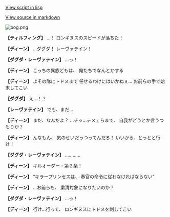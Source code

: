 [View script in lisp](../scripts/1350502.txt)

[View source in markdown](1350502.md)

![bog.png](../images/backgrounds/bog.png)

**【ティルフィング】**
…！
ロンギヌスのスピードが落ちた！

**【ディーン】**
…ダグダ！
レーヴァテイン！

**【ダグダ・レーヴァテイン】**
…っ！

**【ディーン】**
こっちの異族どもは、
俺たちでなんとかする

**【ディーン】**
よその隊にトドメまで
任せるわけにはいかねぇ…
お前らの手で始末してこい

**【ダグダ】**
え…！？

**【レーヴァテイン】**
でも、まだ…

**【ディーン】**
まだ、なんだよ？
…チッ…テメェらまで、
自我がどうとか言うつもりか？

**【ディーン】**
んなもん、
気のせいだっつってんだろ！
いいから、とっとと行け！

**【ダグダ・レーヴァテイン】**
…………

**【ディーン】**
キルオーダー・第２条！

**【ディーン】**
“キラープリンセスは、
奏官の命令に従わなければならない”

**【ディーン】**
…お前らも、
粛清対象になりたいのか？

**【ダグダ・レーヴァテイン】**
…っ！

**【ディーン】**
行け…行って、
ロンギヌスにトドメを刺してこい
